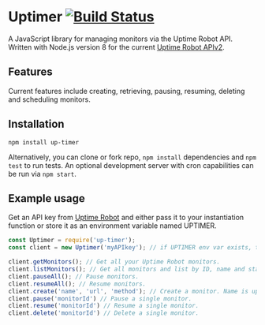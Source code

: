 # Uptimer [![Build Status](https://travis-ci.org/nsmeds/up-timer.svg?branch=master)](https://travis-ci.org/nsmeds/up-timer)

A JavaScript library for managing monitors via the Uptime Robot API. Written with Node.js version 8 for the current [Uptime Robot APIv2](https://uptimerobot.com/api).

## Features
Current features include creating, retrieving, pausing, resuming, deleting and scheduling monitors.

## Installation
```npm install up-timer```

Alternatively, you can clone or fork repo, `npm install` dependencies and `npm test` to run tests. An optional development server with cron capabilities can be run via `npm start`.

## Example usage
Get an API key from [Uptime Robot](https://uptimerobot.com/api) and either pass it to your instantiation function or store it as an environment variable named UPTIMER.
```javascript
const Uptimer = require('up-timer');
const client = new Uptimer('myAPIkey'); // if UPTIMER env var exists, this function can be called without arguments

client.getMonitors(); // Get all your Uptime Robot monitors. 
client.listMonitors(); // Get all monitors and list by ID, name and status.
client.pauseAll(); // Pause monitors.
client.resumeAll(); // Resume monitors.
client.create('name', 'url', 'method'); // Create a monitor. Name is up to you. Url must be a valid url. Method can be 'http', 'https', 'keyword', 'ping' or 'port'.
client.pause('monitorId') // Pause a single monitor.
client.resume('monitorId') // Resume a single monitor.
client.delete('monitorId') // Delete a single monitor.
```